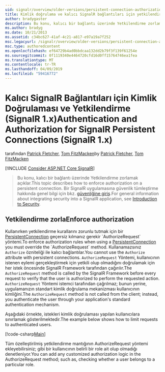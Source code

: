 ```yaml
---
uid: signalr/overview/older-versions/persistent-connection-authorization
title: Kimlik doğrulama ve kalıcı SignalR bağlantıları için yetkilendirme (SignalR 1.x) | Microsoft Docs
author: bradygaster
description: Bu konu, kalıcı bir bağlantı üzerinde Yetkilendirme zorlamak açıklar. Bir SignalR uygulamasına güvenlik tümleştirme hakkında genel bilgi...
ms.author: bradyg
ms.date: 10/21/2013
ms.assetid: c34bc627-41af-4c21-a817-e97a19a7f252
msc.legacyurl: /signalr/overview/older-versions/persistent-connection-authorization
msc.type: authoredcontent
ms.openlocfilehash: ef64729b4ad0bbdcaa132dd2b79f3f139f61254e
ms.sourcegitcommit: 0f1119340e4464720cfd16d0ff15764746ea1fea
ms.translationtype: MT
ms.contentlocale: tr-TR
ms.lasthandoff: 04/09/2019
ms.locfileid: "59416772"
---
```

# <a name="authentication-and-authorization-for-signalr-persistent-connections-signalr-1x"></a><span data-ttu-id="95fea-104">Kalıcı SignalR Bağlantıları için Kimlik Doğrulaması ve Yetkilendirme (SignalR 1.x)</span><span class="sxs-lookup"><span data-stu-id="95fea-104">Authentication and Authorization for SignalR Persistent Connections (SignalR 1.x)</span></span>

<span data-ttu-id="95fea-105">tarafından [Patrick Fletcher](https://github.com/pfletcher), [Tom FitzMacken](https://github.com/tfitzmac)</span><span class="sxs-lookup"><span data-stu-id="95fea-105">by [Patrick Fletcher](https://github.com/pfletcher), [Tom FitzMacken](https://github.com/tfitzmac)</span></span>

[!INCLUDE [Consider ASP.NET Core SignalR](~/includes/signalr/signalr-version-disambiguation.md)]

> <span data-ttu-id="95fea-106">Bu konu, kalıcı bir bağlantı üzerinde Yetkilendirme zorlamak açıklar.</span><span class="sxs-lookup"><span data-stu-id="95fea-106">This topic describes how to enforce authorization on a persistent connection.</span></span> <span data-ttu-id="95fea-107">Bir SignalR uygulamasına güvenlik tümleştirme hakkında genel bilgi için bkz. [güvenliğine giriş](index.md).</span><span class="sxs-lookup"><span data-stu-id="95fea-107">For general information about integrating security into a SignalR application, see [Introduction to Security](index.md).</span></span>


## <a name="enforce-authorization"></a><span data-ttu-id="95fea-108">Yetkilendirme zorla</span><span class="sxs-lookup"><span data-stu-id="95fea-108">Enforce authorization</span></span>

<span data-ttu-id="95fea-109">Kullanırken yetkilendirme kurallarını zorunlu tutmak için bir [PersistentConnection](https://msdn.microsoft.com/library/microsoft.aspnet.signalr.persistentconnection(v=vs.111).aspx) geçersiz kılmanız gerekir `AuthorizeRequest` yöntemi.</span><span class="sxs-lookup"><span data-stu-id="95fea-109">To enforce authorization rules when using a [PersistentConnection](https://msdn.microsoft.com/library/microsoft.aspnet.signalr.persistentconnection(v=vs.111).aspx) you must override the `AuthorizeRequest` method.</span></span> <span data-ttu-id="95fea-110">Kullanamazsınız `Authorize` özniteliği ile kalıcı bağlantılar.</span><span class="sxs-lookup"><span data-stu-id="95fea-110">You cannot use the `Authorize` attribute with persistent connections.</span></span> <span data-ttu-id="95fea-111">`AuthorizeRequest` Yöntemi, kullanıcının istenen eylemi gerçekleştirmek için yetkili olup olmadığını doğrulamak için her istek öncesinde SignalR Framework tarafından çağırılır.</span><span class="sxs-lookup"><span data-stu-id="95fea-111">The `AuthorizeRequest` method is called by the SignalR Framework before every request to verify that the user is authorized to perform the requested action.</span></span> <span data-ttu-id="95fea-112">`AuthorizeRequest` Yöntemi istemci tarafından çağrılmaz; bunun yerine, uygulamanızın standart kimlik doğrulama mekanizması kullanıcının kimliğini.</span><span class="sxs-lookup"><span data-stu-id="95fea-112">The `AuthorizeRequest` method is not called from the client; instead, you authenticate the user through your application's standard authentication mechanism.</span></span>

<span data-ttu-id="95fea-113">Aşağıdaki örnekte, istekleri kimlik doğrulaması yapılan kullanıcılara sınırlamak gösterilmektedir.</span><span class="sxs-lookup"><span data-stu-id="95fea-113">The example below shows how to limit requests to authenticated users.</span></span>

[!code-csharp[Main](persistent-connection-authorization/samples/sample1.cs)]

<span data-ttu-id="95fea-114">Tüm özelleştirilmiş yetkilendirme mantığının AuthorizeRequest yöntemi ekleyebilirsiniz; gibi bir kullanıcının belirli bir role ait olup olmadığı denetleniyor.</span><span class="sxs-lookup"><span data-stu-id="95fea-114">You can add any customized authorization logic in the AuthorizeRequest method; such as, checking whether a user belongs to a particular role.</span></span>
